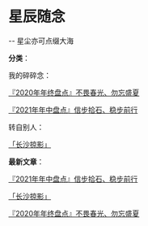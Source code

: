# 星辰随念

-- 星尘亦可点缀大海

**分类**：

我的碎碎念：

[『2020年年终盘点』不畏春光、勿忘盛夏](http://firefly.inumy.cn/stars/articles/21070501)

[『2021年年中盘点』信步拾石、稳步前行](http://firefly.inumy.cn/stars/articles/21070901)


转自别人：

[「长沙掠影」](http://firefly.inumy.cn/stars/articles/21070601)

**最新文章**：

[『2021年年中盘点』信步拾石、稳步前行](http://firefly.inumy.cn/stars/articles/21070901)

[「长沙掠影」](http://firefly.inumy.cn/stars/articles/21070601)

[『2020年年终盘点』不畏春光、勿忘盛夏](http://firefly.inumy.cn/stars/articles/21070501)

